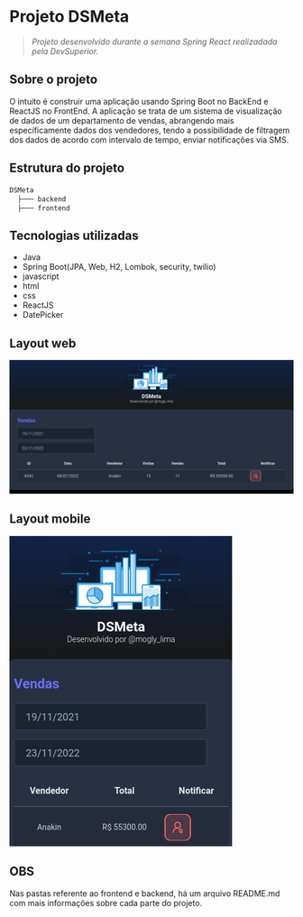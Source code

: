 # Projeto DSMeta

> _Projeto desenvolvido durante a semana Spring React realizadada pela DevSuperior._

## Sobre o projeto

O intuito é construir uma aplicação usando Spring Boot no BackEnd e ReactJS no FrontEnd. A aplicação se trata de um sistema de visualização de dados de um departamento de vendas, abrangendo mais específicamente dados dos vendedores, tendo a possibilidade de filtragem dos dados de acordo com intervalo de tempo, enviar notificações via SMS.

## Estrutura do projeto

```
DSMeta
  ├─── backend
  ├─── frontend

```

## Tecnologias utilizadas

- Java
- Spring Boot(JPA, Web, H2, Lombok, security, twilio)
- javascript
- html
- css
- ReactJS
- DatePicker

## Layout web

![Layout WEB](./.img/layout-web.png)

## Layout mobile

![Layout Mobile](./.img/layout-mobile.png)

## OBS

Nas pastas referente ao frontend e backend, há um arquivo README.md com mais informações sobre cada parte do projeto.
